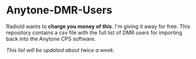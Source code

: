 # Anytone-DMR-Users
RadioId wants to **charge you money of this**. I'm giving it away for free.
This repository contains a csv file with the full list of DMR users for importing back into the Anytone CPS software. 

_This list will be updated about twice a week._
